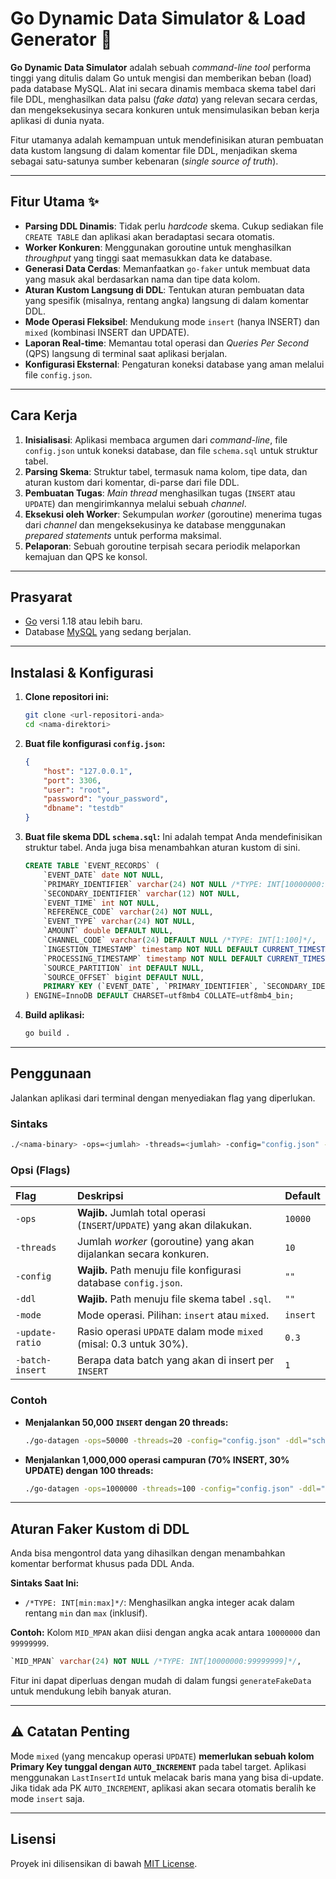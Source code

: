 # Go Dynamic Data Simulator & Load Generator 🚀

[](https://golang.org/dl/)

**Go Dynamic Data Simulator** adalah sebuah *command-line tool* performa tinggi yang ditulis dalam Go untuk mengisi dan memberikan beban (load) pada database MySQL. Alat ini secara dinamis membaca skema tabel dari file DDL, menghasilkan data palsu (*fake data*) yang relevan secara cerdas, dan mengeksekusinya secara konkuren untuk mensimulasikan beban kerja aplikasi di dunia nyata.

Fitur utamanya adalah kemampuan untuk mendefinisikan aturan pembuatan data kustom langsung di dalam komentar file DDL, menjadikan skema sebagai satu-satunya sumber kebenaran (*single source of truth*).

-----

## Fitur Utama ✨

  * **Parsing DDL Dinamis**: Tidak perlu *hardcode* skema. Cukup sediakan file `CREATE TABLE` dan aplikasi akan beradaptasi secara otomatis.
  * **Worker Konkuren**: Menggunakan goroutine untuk menghasilkan *throughput* yang tinggi saat memasukkan data ke database.
  * **Generasi Data Cerdas**: Memanfaatkan `go-faker` untuk membuat data yang masuk akal berdasarkan nama dan tipe data kolom.
  * **Aturan Kustom Langsung di DDL**: Tentukan aturan pembuatan data yang spesifik (misalnya, rentang angka) langsung di dalam komentar DDL.
  * **Mode Operasi Fleksibel**: Mendukung mode `insert` (hanya INSERT) dan `mixed` (kombinasi INSERT dan UPDATE).
  * **Laporan Real-time**: Memantau total operasi dan *Queries Per Second* (QPS) langsung di terminal saat aplikasi berjalan.
  * **Konfigurasi Eksternal**: Pengaturan koneksi database yang aman melalui file `config.json`.

-----

## Cara Kerja

1.  **Inisialisasi**: Aplikasi membaca argumen dari *command-line*, file `config.json` untuk koneksi database, dan file `schema.sql` untuk struktur tabel.
2.  **Parsing Skema**: Struktur tabel, termasuk nama kolom, tipe data, dan aturan kustom dari komentar, di-parse dari file DDL.
3.  **Pembuatan Tugas**: *Main thread* menghasilkan tugas (`INSERT` atau `UPDATE`) dan mengirimkannya melalui sebuah *channel*.
4.  **Eksekusi oleh Worker**: Sekumpulan *worker* (goroutine) menerima tugas dari *channel* dan mengeksekusinya ke database menggunakan *prepared statements* untuk performa maksimal.
5.  **Pelaporan**: Sebuah goroutine terpisah secara periodik melaporkan kemajuan dan QPS ke konsol.

-----

## Prasyarat

  * [Go](https://golang.org/dl/) versi 1.18 atau lebih baru.
  * Database [MySQL](https://www.mysql.com/) yang sedang berjalan.

-----

## Instalasi & Konfigurasi

1.  **Clone repositori ini:**

    ```bash
    git clone <url-repositori-anda>
    cd <nama-direktori>
    ```

2.  **Buat file konfigurasi `config.json`:**

    ```json
    {
        "host": "127.0.0.1",
        "port": 3306,
        "user": "root",
        "password": "your_password",
        "dbname": "testdb"
    }
    ```

3.  **Buat file skema DDL `schema.sql`:**
    Ini adalah tempat Anda mendefinisikan struktur tabel. Anda juga bisa menambahkan aturan kustom di sini.

    ```sql
    CREATE TABLE `EVENT_RECORDS` (
        `EVENT_DATE` date NOT NULL,
        `PRIMARY_IDENTIFIER` varchar(24) NOT NULL /*TYPE: INT[10000000:99999999]*/,
        `SECONDARY_IDENTIFIER` varchar(12) NOT NULL,
        `EVENT_TIME` int NOT NULL,
        `REFERENCE_CODE` varchar(24) NOT NULL,
        `EVENT_TYPE` varchar(24) NOT NULL,
        `AMOUNT` double DEFAULT NULL,
        `CHANNEL_CODE` varchar(24) DEFAULT NULL /*TYPE: INT[1:100]*/,
        `INGESTION_TIMESTAMP` timestamp NOT NULL DEFAULT CURRENT_TIMESTAMP,
        `PROCESSING_TIMESTAMP` timestamp NOT NULL DEFAULT CURRENT_TIMESTAMP,
        `SOURCE_PARTITION` int DEFAULT NULL,
        `SOURCE_OFFSET` bigint DEFAULT NULL,
        PRIMARY KEY (`EVENT_DATE`, `PRIMARY_IDENTIFIER`, `SECONDARY_IDENTIFIER`, `EVENT_TIME`, `REFERENCE_CODE`, `EVENT_TYPE`)
    ) ENGINE=InnoDB DEFAULT CHARSET=utf8mb4 COLLATE=utf8mb4_bin;
    ```

4.  **Build aplikasi:**

    ```bash
    go build .
    ```

-----

## Penggunaan

Jalankan aplikasi dari terminal dengan menyediakan flag yang diperlukan.

### Sintaks

```bash
./<nama-binary> -ops=<jumlah> -threads=<jumlah> -config="config.json" -ddl="schema.sql" [opsi-lain]
```

### Opsi (Flags)

| Flag | Deskripsi | Default |
| :--- | :--- | :--- |
| `-ops` | **Wajib.** Jumlah total operasi (`INSERT`/`UPDATE`) yang akan dilakukan. | `10000` |
| `-threads`| Jumlah *worker* (goroutine) yang akan dijalankan secara konkuren. | `10` |
| `-config` | **Wajib.** Path menuju file konfigurasi database `config.json`. | `""` |
| `-ddl` | **Wajib.** Path menuju file skema tabel `.sql`. | `""` |
| `-mode` | Mode operasi. Pilihan: `insert` atau `mixed`. | `insert` |
| `-update-ratio` | Rasio operasi `UPDATE` dalam mode `mixed` (misal: 0.3 untuk 30%). | `0.3` |
| `-batch-insert` | Berapa data batch yang akan di insert per `INSERT` | `1` |

### Contoh

  * **Menjalankan 50,000 `INSERT` dengan 20 threads:**

    ```bash
    ./go-datagen -ops=50000 -threads=20 -config="config.json" -ddl="schema.sql" -mode="insert"
    ```

  * **Menjalankan 1,000,000 operasi campuran (70% INSERT, 30% UPDATE) dengan 100 threads:**

    ```bash
    ./go-datagen -ops=1000000 -threads=100 -config="config.json" -ddl="user_schema.sql" -mode="mixed" -update-ratio=0.3
    ```

-----

## Aturan Faker Kustom di DDL

Anda bisa mengontrol data yang dihasilkan dengan menambahkan komentar berformat khusus pada DDL Anda.

**Sintaks Saat Ini:**

  * `/*TYPE: INT[min:max]*/`: Menghasilkan angka integer acak dalam rentang `min` dan `max` (inklusif).

**Contoh:**
Kolom `MID_MPAN` akan diisi dengan angka acak antara `10000000` dan `99999999`.

```sql
`MID_MPAN` varchar(24) NOT NULL /*TYPE: INT[10000000:99999999]*/,
```

Fitur ini dapat diperluas dengan mudah di dalam fungsi `generateFakeData` untuk mendukung lebih banyak aturan.

-----

## ⚠️ Catatan Penting

Mode `mixed` (yang mencakup operasi `UPDATE`) **memerlukan sebuah kolom Primary Key tunggal dengan `AUTO_INCREMENT`** pada tabel target. Aplikasi menggunakan `LastInsertId` untuk melacak baris mana yang bisa di-update. Jika tidak ada PK `AUTO_INCREMENT`, aplikasi akan secara otomatis beralih ke mode `insert` saja.

-----

## Lisensi

Proyek ini dilisensikan di bawah [MIT License](https://www.google.com/search?q=LICENSE).